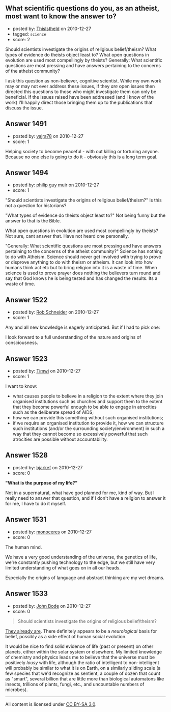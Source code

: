 ## What scientific questions do you, as an atheist, most want to know the answer to?

- posted by: [ThisIstheId](https://stackexchange.com/users/-1/404-thisistheid) on 2010-12-27
- tagged: `science`
- score: 2

Should scientists investigate the origins of religious belief/theism? 
What types of evidence do theists object least to?
What open questions in evolution are used most compellingly by theists?
Generally:
What scientific questions are most pressing and have answers pertaining to the concerns of the atheist community?

I ask this question as non-believer, cognitive scientist. While my own work may or may not ever address these issues, if they *are* open issues then directed this questions to those who might investigate them can only be beneficial. If the issues raised have been addressed (and I know of the work) I'll happily direct those bringing them up to the publications that discuss the issue.


## Answer 1491

- posted by: [vajra78](https://stackexchange.com/users/-1/530-vajra78) on 2010-12-27
- score: 1

Helping society to become peaceful - with out killing or torturing anyone. Because no one else is going to do it - obviously this is a long term goal.


## Answer 1494

- posted by: [philip guy muir](https://stackexchange.com/users/-1/182-philip-guy-muir) on 2010-12-27
- score: 1

"Should scientists investigate the origins of religious belief/theism?" Is this not a question for historians? 

"What types of evidence do theists object least to?" Not being funny but the answer to that is the Bible.


What open questions in evolution are used most compellingly by theists? Not sure, cant answer that. Have not heard one personally.

"Generally: What scientific questions are most pressing and have answers pertaining to the concerns of the atheist community?" Science has nothing to do with Atheism. Science should never get involved with trying to prove or disprove anything to do with theism or atheism. It can look into how humans think act etc but to bring religion into it is a waste of time. When science is used to prove prayer does nothing the believers turn round and say that God knows he is being tested and has changed the results. Its a waste of time.


## Answer 1522

- posted by: [Rob Schneider](https://stackexchange.com/users/-1/149-rob-schneider) on 2010-12-27
- score: 1

Any and all new knowledge is eagerly anticipated.  But if I had to pick one:

I look forward to a full understanding of the nature and origins of consciousness.


## Answer 1523

- posted by: [Timwi](https://stackexchange.com/users/-1/407-timwi) on 2010-12-27
- score: 1

I want to know:

* what causes people to believe in a religion to the extent where they join organised institutions such as churches and support them to the extent that they become powerful enough to be able to engage in atrocities such as the deliberate spread of AIDS;
* how we can provide this something without such organised institutions;
* if we require an organised institution to provide it, how we can structure such institutions (and/or the surrounding society/environment) in such a way that they cannot become so excessively powerful that such atrocities are possible without accountability.


## Answer 1528

- posted by: [bjarkef](https://stackexchange.com/users/-1/546-bjarkef) on 2010-12-27
- score: 0

**"What is the purpose of my life?"**

Not in a supernatural, what have god planned for me, kind of way. But I really need to answer that question, and if I don't have a religion to answer it for me, I have to do it myself.


## Answer 1531

- posted by: [monoceres](https://stackexchange.com/users/-1/548-monoceres) on 2010-12-27
- score: 0

The human mind.

We have a very good understanding of the universe, the genetics of life, we're constantly pushing technology to the edge, but we still have very limited understanding of what goes on in all our heads.

Especially the origins of language and abstract thinking are my wet dreams.


## Answer 1533

- posted by: [John Bode](https://stackexchange.com/users/-1/117-john-bode) on 2010-12-27
- score: 0

<blockquote>Should scientists investigate the origins of religious belief/theism? </blockquote>

<p><a href="http://arstechnica.com/science/news/2009/10/finding-the-fear-and-love-of-god-inside-the-brain.ars" rel="nofollow">They already are</a>.  There definitely appears to be a <em>neurological</em> basis for belief, possibly as a side effect of human social evolution.  </p>

<p>It would be nice to find solid evidence of life (past or present) on other planets, either within the solar system or elsewhere.  My limited knowledge of chemistry and physics leads me to believe that the universe must be positively <em>lousy</em> with life, although the ratio of intelligent to non-intelligent will probably be similar to what it is on Earth, on a similarly sliding scale (a few species that we'd recognize as sentient, a couple of dozen that count as "smart", several billion that are little more than biological automatons like insects, trillions of plants, fungi, etc., and uncountable numbers of microbes). </p>




---

All content is licensed under [CC BY-SA 3.0](https://creativecommons.org/licenses/by-sa/3.0/).
